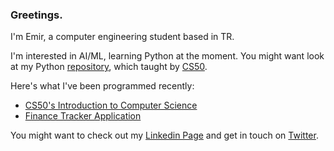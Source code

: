 ### Greetings.

I'm Emir, a computer engineering student based in TR.

I'm interested in AI/ML, learning Python at the moment. You might want look at my Python [repository](https://github.com/CheesyFrappe/cs50-python), which taught by [CS50](https://cs50.harvard.edu/x/2022/).

Here's what I've been programmed recently:
<!-- posts -->
 * [CS50's Introduction to Computer Science](https://github.com/CheesyFrappe/CS50-2022)
 * [Finance Tracker Application](https://github.com/CheesyFrappe/finance-web-app)
 <!-- /posts -->

You might want to check out my [Linkedin Page](https://www.linkedin.com/in/emirhan-balc%C4%B1-052b07229/) and get in touch on [Twitter](https://twitter.com/_clavicusvile).






